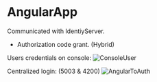 # AngularApp
Communicated with IdentiyServer.
- Authorization code grant. (Hybrid)

Users credentials on console:
![ConsoleUser](https://user-images.githubusercontent.com/44700909/150699947-09640e63-7ed8-4fa2-91d4-01126375448b.PNG)

Centralized login: (5003 & 4200)
![AngularToAuth](https://user-images.githubusercontent.com/44700909/150700100-f1add953-5031-443d-9a20-2b890131e802.PNG)
